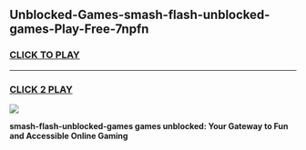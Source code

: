 
## Unblocked-Games-smash-flash-unblocked-games-Play-Free-7npfn
<h3>
<a href="https://premium76.site?title=smash-flash-unblocked-games&ref=22A">CLICK TO PLAY</a></h3>
<hr>

<h3>
<a href="https://premium76.site?title=smash-flash-unblocked-games&ref=22A">CLICK 2 PLAY</a>
  
</h3>

<a href="https://premium76.site?title=smash-flash-unblocked-games&ref=22A"><img src="https://clearcache.store/games.png"></a>


**smash-flash-unblocked-games games unblocked: Your Gateway to Fun and Accessible Online Gaming**
